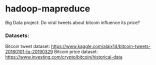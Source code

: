 # hadoop-mapreduce
Big Data project: Do viral tweets about bitcoin influence its price?



### Datasets:
Bitcoin tweet dataset: https://www.kaggle.com/alaix14/bitcoin-tweets-20160101-to-20190329
Bitcoin price dataset: https://www.investing.com/crypto/bitcoin/historical-data

